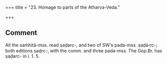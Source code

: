 +++
title = "23. Homage to parts of the Atharva-Veda."

+++
## Comment
All the saṁhitā-mss. read ṣaḍarc-, and two of SW's pada-mss. ṣaḍá॰ṛc-; both editions ṣaḍṛc-, with the comm. and three pada-mss. The Gop.Br. has ṣaḍarc- in i. 1. 5.
